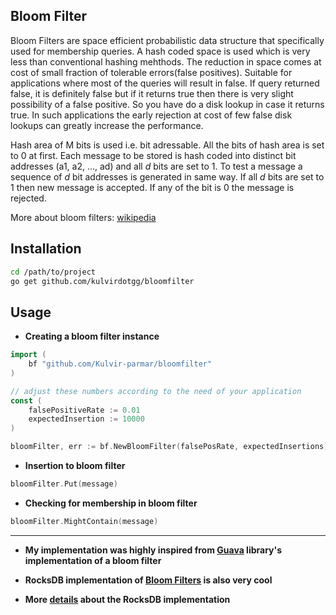 ## Bloom Filter

Bloom Filters are space efficient probabilistic data structure that specifically used for membership queries. A hash coded space is used which is very less than conventional hashing mehthods. The reduction in space comes at cost of small fraction of tolerable errors(false positives).
Suitable for applications where most of the queries will result in false. If query returned false, it is definitely false but if it returns true then there is very slight possibility of a false positive. So you have do a disk lookup in case it returns true. In such applications the early rejection at cost of few false disk lookups can greatly increase the performance.

Hash area of M bits is used i.e. bit adressable. All the bits of hash area is set to 0 at first. Each message to be stored is hash coded into distinct bit addresses (a1, a2, ..., ad) and all *d* bits are set to 1.
To test a message a sequence of *d* bit addresses is generated in same way. If all *d* bits are set to 1 then new message is accepted. If any of the bit is 0 the message is rejected.

More about bloom filters: [wikipedia](https://en.wikipedia.org/wiki/Bloom_filter)


## Installation

```bash
cd /path/to/project
go get github.com/kulvirdotgg/bloomfilter
```

## Usage
- **Creating a bloom filter instance**
```go
import (
    bf "github.com/Kulvir-parmar/bloomfilter"
)

// adjust these numbers according to the need of your application
const (
    falsePositiveRate := 0.01
    expectedInsertion := 10000
)

bloomFilter, err := bf.NewBloomFilter(falsePosRate, expectedInsertions)
```

- **Insertion to bloom filter**

```go
bloomFilter.Put(message)
```

- **Checking for membership in bloom filter**

```go
bloomFilter.MightContain(message)
```

---

- **My implementation was highly inspired from [Guava](https://github.com/google/guava/blob/master/guava/src/com/google/common/hash/BloomFilterStrategies.java) library's implementation of a bloom filter**

- **RocksDB implementation of [Bloom Filters](https://github.com/rockset/rocksdb-cloud/blob/master/util/bloom_impl.h) is also very cool**
- **More [details](https://github.com/facebook/rocksdb/wiki/RocksDB-Bloom-Filter#the-math) about the RocksDB implementation**
